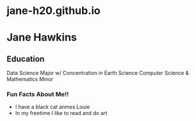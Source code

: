 # jane-h20.github.io

# Jane Hawkins

## Education
Data Science Major w/ Concentration in Earth Science
Computer Science & Mathematics Minor

### Fun Facts About Me!!
- I have a black cat anmes Louie
- In my freetime I like to read and do art

